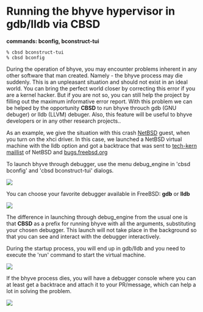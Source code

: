 # Running the bhyve hypervisor in gdb/lldb via CBSD

**commands: bconfig, bconstruct-tui**

```
% cbsd bconstruct-tui
% cbsd bconfig
```
During the operation of bhyve, you may encounter problems inherent in any other software that man created. Namely - the bhyve process may die suddenly. This is an unpleasant situation and should not exist in an ideal world. You can bring the perfect world closer by correcting this error if you are a kernel hacker. But if you are not so, you can still help the project by filling out the maximum informative error report. With this problem we can be helped by the opportunity **CBSD** to run bhyve throuch gdb (GNU debuger) or lldb (LLVM) debuger. Also, this feature will be useful to bhyve developers or in any other research projects..

As an example, we give the situation with this crash [NetBSD](http://netbsd.org/) guest, when you turn on the xhci driver. In this case, we launched a NetBSD virtual machine with the lldb option and got a backtrace that was sent to [tech-kern maillist](http://mail-index.netbsd.org/tech-kern/2018/09/25/msg024102.html) of NetBSD and [bugs.freebsd.org](https://bugs.freebsd.org/bugzilla/show_bug.cgi?id=232084)

To launch bhyve through debugger, use the menu debug_engine in 'cbsd bconfig' and 'cbsd bconstruct-tui' dialogs.

![](https://www.bsdstore.ru/img/bhyve_gdb1.png)

You can choose your favorite debugger available in FreeBSD: **gdb** or **lldb**

![](https://www.bsdstore.ru/img/bhyve_gdb2.png)

The difference in launching through debug_engine from the usual one is that **CBSD** as a prefix for running bhyve with all the arguments, substituting your chosen debugger. This launch will not take place in the background so that you can see and interact with the debugger interactively.

During the startup process, you will end up in gdb/lldb and you need to execute the 'run' command to start the virtual machine.


![](https://www.bsdstore.ru/img/bhyve_gdb3.png)

If the bhyve process dies, you will have a debugger console where you can at least get a backtrace and attach it to your PR/message, which can help a lot in solving the problem.

![](https://www.bsdstore.ru/img/bhyve_gdb4.png)
